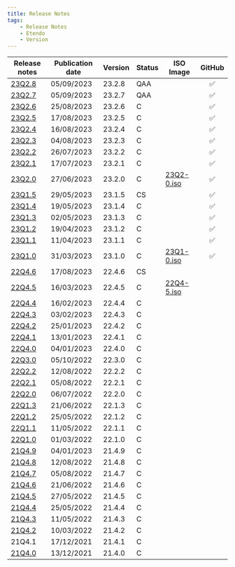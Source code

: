 ```yaml
---
title: Release Notes
tags:
    - Release Notes
    - Etendo
    - Version
---
```


| Release notes | Publication date | Version | Status | ISO Image | GitHub |
| ---           | ---              | ---     | ---    | ---       | :---:  |
| [23Q2.8](/whats-new/release-notes/etendo-classic/versions/23Q2-8) | 05/09/2023 | 23.2.8 | QAA	| | :white_check_mark:|
| [23Q2.7](/whats-new/release-notes/etendo-classic/versions/23Q2-7) | 05/09/2023 | 23.2.7 | QAA	| | :white_check_mark:|
| [23Q2.6](/whats-new/release-notes/etendo-classic/versions/23Q2-6) | 25/08/2023 | 23.2.6 | C	| | :white_check_mark:|
| [23Q2.5](/whats-new/release-notes/etendo-classic/versions/23Q2-5) | 17/08/2023 | 23.2.5 | C	| | :white_check_mark:|
| [23Q2.4](/whats-new/release-notes/etendo-classic/versions/23Q2-4) | 16/08/2023 | 23.2.4 | C	| | :white_check_mark:|
| [23Q2.3](/whats-new/release-notes/etendo-classic/versions/23Q2-3) | 04/08/2023 | 23.2.3 | C	| | :white_check_mark:|
| [23Q2.2](/whats-new/release-notes/etendo-classic/versions/23Q2-2) | 26/07/2023 | 23.2.2 | C	| | :white_check_mark:|
| [23Q2.1](/whats-new/release-notes/etendo-classic/versions/23Q2-1) | 17/07/2023 | 23.2.1 | C  	| | :white_check_mark:|
| [23Q2.0](/whats-new/release-notes/etendo-classic/versions/23Q2-0) | 27/06/2023 | 23.2.0 | C	| [23Q2-0.iso](https://etendo-appliances.s3.eu-west-1.amazonaws.com/etendo/iso/etendo-23Q2.0.iso)| :white_check_mark:|
| [23Q1.5](/whats-new/release-notes/etendo-classic/versions/23Q1-5) | 29/05/2023 | 23.1.5 | CS 	| | :white_check_mark:|
| [23Q1.4](/whats-new/release-notes/etendo-classic/versions/23Q1-4) | 19/05/2023 | 23.1.4 | C 	| | :white_check_mark:|
| [23Q1.3](/whats-new/release-notes/etendo-classic/versions/23Q1-3) | 02/05/2023 | 23.1.3 | C 	| | :white_check_mark:|
| [23Q1.2](/whats-new/release-notes/etendo-classic/versions/23Q1-2) | 19/04/2023 | 23.1.2 | C	| | :white_check_mark:|
| [23Q1.1](/whats-new/release-notes/etendo-classic/versions/23Q1-1) | 11/04/2023 | 23.1.1 | C  	| | :white_check_mark:|
| [23Q1.0](/whats-new/release-notes/etendo-classic/versions/23Q1-0) | 31/03/2023 | 23.1.0 | C  	| [23Q1-0.iso](https://etendo-appliances.s3.eu-west-1.amazonaws.com/etendo/iso/etendo-23Q1.3.iso) | :white_check_mark:| 
| [22Q4.6](/whats-new/release-notes/etendo-classic/versions/22Q4-6) | 17/08/2023 | 22.4.6 | CS  | | |
| [22Q4.5](/whats-new/release-notes/etendo-classic/versions/22Q4-5) | 16/03/2023 | 22.4.5 | C  | [22Q4-5.iso](https://etendo-appliances.s3.eu-west-1.amazonaws.com/etendo/iso/etendo-22Q4-5.iso)| |
| [22Q4.4](/whats-new/release-notes/etendo-classic/versions/22Q4-4) | 16/02/2023 | 22.4.4 | C   | | |
| [22Q4.3](/whats-new/release-notes/etendo-classic/versions/22Q4-3) | 03/02/2023 | 22.4.3 | C   | | |
| [22Q4.2](/whats-new/release-notes/etendo-classic/versions/22Q4-2) | 25/01/2023 | 22.4.2 | C   | | |
| [22Q4.1](/whats-new/release-notes/etendo-classic/versions/22Q4-1) | 13/01/2023 | 22.4.1 | C   | | |
| [22Q4.0](/whats-new/release-notes/etendo-classic/versions/22Q4-0) | 04/01/2023 | 22.4.0 | C   | | |
| [22Q3.0](/whats-new/release-notes/etendo-classic/versions/22Q3-0) | 05/10/2022 | 22.3.0 | C   | | |
| [22Q2.2](/whats-new/release-notes/etendo-classic/versions/22Q2-2) | 12/08/2022 | 22.2.2 | C   | | |
| [22Q2.1](/whats-new/release-notes/etendo-classic/versions/22Q2-1) | 05/08/2022 | 22.2.1 | C   | | |
| [22Q2.0](/whats-new/release-notes/etendo-classic/versions/22Q2-0) | 06/07/2022 | 22.2.0 | C   | | |
| [22Q1.3](/whats-new/release-notes/etendo-classic/versions/22Q1-3) | 21/06/2022 | 22.1.3 | C   | | |
| [22Q1.2](/whats-new/release-notes/etendo-classic/versions/22Q1-2) | 25/05/2022 | 22.1.2 | C   | | |
| [22Q1.1](/whats-new/release-notes/etendo-classic/versions/22Q1-1) | 11/05/2022 | 22.1.1 | C   | | |
| [22Q1.0](/whats-new/release-notes/etendo-classic/versions/22Q1-0) | 01/03/2022 | 22.1.0 | C   | | |
| [21Q4.9](/whats-new/release-notes/etendo-classic/versions/21Q4-9) | 04/01/2023 | 21.4.9 | C   | | |
| [21Q4.8](/whats-new/release-notes/etendo-classic/versions/21Q4-8) | 12/08/2022 | 21.4.8 | C   | | |
| [21Q4.7](/whats-new/release-notes/etendo-classic/versions/21Q4-7) | 05/08/2022 | 21.4.7 | C   | | |
| [21Q4.6](/whats-new/release-notes/etendo-classic/versions/21Q4-6) | 21/06/2022 | 21.4.6 | C   | | |
| [21Q4.5](/whats-new/release-notes/etendo-classic/versions/21Q4-5) | 27/05/2022 | 21.4.5 | C   | | |
| [21Q4.4](/whats-new/release-notes/etendo-classic/versions/21Q4-4) | 25/05/2022 | 21.4.4 | C   | | |
| [21Q4.3](/whats-new/release-notes/etendo-classic/versions/21Q4-3) | 11/05/2022 | 21.4.3 | C   | | |
| [21Q4.2](/whats-new/release-notes/etendo-classic/versions/21Q4-2) | 10/03/2022 | 21.4.2 | C   | | |
| 21Q4.1                                                     | 17/12/2021 | 21.4.1 | C   | | |
| [21Q4.0](/whats-new/release-notes/etendo-classic/versions/21Q4-0) | 13/12/2021 | 21.4.0 | C   | | |